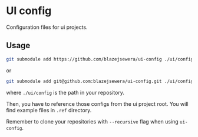 # UI config

Configuration files for ui projects.

## Usage

```sh
git submodule add https://github.com/blazejsewera/ui-config ./ui/config
```

or

```sh
git submodule add git@github.com:blazejsewera/ui-config.git ./ui/config
```

where `./ui/config` is the path in your repository.

Then, you have to reference those configs from the ui project root.
You will find example files in `.ref` directory.

Remember to clone your repositories with `--recursive` flag when using `ui-config`.
